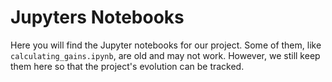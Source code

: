 # Jupyters Notebooks

Here you will find the Jupyter notebooks for our project. Some of them, like `calculating_gains.ipynb`, are old and may not work. However, we still keep them here so that the project's evolution can be tracked.
